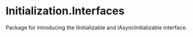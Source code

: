 # Initialization.Interfaces

Package for introducing the IInitializable and IAsyncInitializable interface.